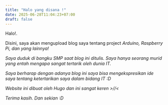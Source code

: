 ```yaml
---
title: "Halo yang disana !"
date: 2025-06-28T11:04:23+07:00
draft: false
---
```


Halo!.  

Disini, saya akan mengupload blog saya tentang project <i>Arduino, <i>Raspberry Pi, dan yang lainnya!
   
Saya duduk di bangku SMP saat blog ini ditulis. Saya hanya seorang murid yang entah mengapa sangat tertarik oleh dunia IT. 

Saya berharap dengan adanya blog ini saya bisa mengekspresikan ide saya tentang ketertarikan saya dalam bidang IT :D

Website ini dibuat oleh <i>Hugo</i> dan ini sangat keren >//<

Terima kasih. Dan sekian :D
